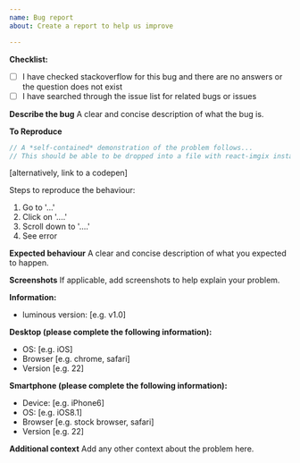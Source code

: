 ```yaml
---
name: Bug report
about: Create a report to help us improve

---
```


**Checklist:**

- [ ] I have checked stackoverflow for this bug and there are no answers or the question does not exist
- [ ] I have searched through the issue list for related bugs or issues

**Describe the bug**
A clear and concise description of what the bug is.

**To Reproduce**

```js
// A *self-contained* demonstration of the problem follows...
// This should be able to be dropped into a file with react-imgix installed and just work
```

[alternatively, link to a codepen]

Steps to reproduce the behaviour:

1.  Go to '...'
2.  Click on '....'
3.  Scroll down to '....'
4.  See error

**Expected behaviour**
A clear and concise description of what you expected to happen.

**Screenshots**
If applicable, add screenshots to help explain your problem.

**Information:**

- luminous version: [e.g. v1.0]

**Desktop (please complete the following information):**

- OS: [e.g. iOS]
- Browser [e.g. chrome, safari]
- Version [e.g. 22]

**Smartphone (please complete the following information):**

- Device: [e.g. iPhone6]
- OS: [e.g. iOS8.1]
- Browser [e.g. stock browser, safari]
- Version [e.g. 22]

**Additional context**
Add any other context about the problem here.
